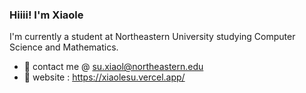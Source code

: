### Hiiii! I'm Xiaole 

I'm currently a student at Northeastern University studying Computer Science and Mathematics. 

- :love_letter: contact me @ su.xiaol@northeastern.edu
- :thought_balloon: website : https://xiaolesu.vercel.app/


